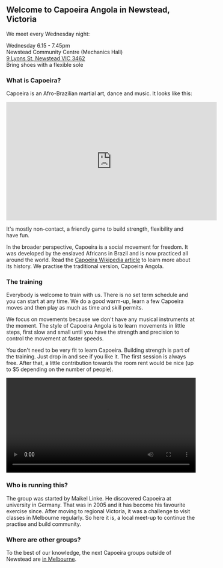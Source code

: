 ## Welcome to Capoeira Angola in Newstead, Victoria

We meet every Wednesday night:

<div class="important">
Wednesday 6.15 - 7.45pm<br>
Newstead Community Centre (Mechanics Hall)<br>
<a href="https://goo.gl/maps/gNHNJz7xdKCa7ZGw5" target="_blank">9 Lyons St, Newstead VIC 3462</a><br>
Bring shoes with a flexible sole
</div>

### What is Capoeira?

Capoeira is an Afro-Brazilian martial art, dance and music. It looks like this:

<iframe width="560" height="315" src="https://www.youtube-nocookie.com/embed/CGcOW1TrlB4" frameborder="0" allow="accelerometer; autoplay; encrypted-media; gyroscope; picture-in-picture" allowfullscreen></iframe>

It's mostly non-contact, a friendly game to build strength, flexibility and
have fun.

In the broader perspective, Capoeira is a social movement for freedom.
It was developed by the enslaved Africans in Brazil and is now practiced all
around the world. Read
the [Capoeira Wikipedia article](https://en.wikipedia.org/wiki/Capoeira) to
learn more about its history.
We practise the traditional version, Capoeira Angola.

### The training

Everybody is welcome to train with us. There is no set term schedule and you
can start at any time. We do a good warm-up, learn a few Capoeira moves and
then play as much as time and skill permits.

We focus on movements because we don't have any musical instruments at the
moment. The style of Capoeira Angola is to learn movements in little steps,
first slow and small until you have the strength and precision to control the
movement at faster speeds.

You don't need to be very fit to learn Capoeira. Building strength is part of
the training. Just drop in and see if you like it. The first session is always
free. After that, a little contribution towards the room rent would be nice
(up to $5 depending on the number of people).

<video controls width="100%">
<source src="https://github.com/Capoeira-Newstead/capoeira-newstead.github.io/blob/master/Capoeira_Newstead_2020.webm?raw=true" type="video/webm">
</video>

### Who is running this?

The group was started by Maikel Linke. He discovered Capoeira at university in
Germany. That was in 2005 and it has become his favourite exercise since. After
moving to regional Victoria, it was a challenge to visit classes in Melbourne
regularly. So here it is, a local meet-up to continue the practise and build
community.

### Where are other groups?

To the best of our knowledge, the next Capoeira groups outside of Newstead are
[in Melbourne](https://capoeira-melbourne.github.io/).

